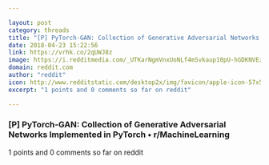 ```yaml
---

layout: post
category: threads
title: "[P] PyTorch-GAN: Collection of Generative Adversarial Networks Implemented in PyTorch"
date: 2018-04-23 15:22:56
link: https://vrhk.co/2qUWJ8z
image: https://i.redditmedia.com/_UTKarNgmVnxUoNLf4mSvkaup10pU-hGDKNVEz7fs44.jpg?w=320&s=b41a2d11927606ea86f735619cf7d229
domain: reddit.com
author: "reddit"
icon: http://www.redditstatic.com/desktop2x/img/favicon/apple-icon-57x57.png
excerpt: "1 points and 0 comments so far on reddit"

---
```


### [P] PyTorch-GAN: Collection of Generative Adversarial Networks Implemented in PyTorch • r/MachineLearning

1 points and 0 comments so far on reddit